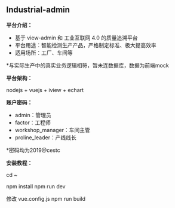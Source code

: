 ## Industrial-admin

**平台介绍：**

- 基于 view-admin 和 工业互联网 4.0 的质量追溯平台
- 平台用途：智能检测生产产品，严格制定标准、极大提高效率
- 适用场所：工厂、车间等

*与实际生产中的真实业务逻辑相符，暂未连数据库，数据为前端mock

**平台架构：**

nodejs + vuejs + iview + echart

**账户密码：**

- admin：管理员
- factor：工程师
- workshop_manager：车间主管
- proline_leader：产线线长

*密码均为2019@cestc

**安装教程：**

cd ~

npm install
npm run dev

修改 vue.config.js
npm run build
